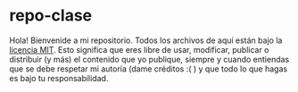 # repo-clase

Hola! Bienvenide a mi repositorio.
Todos los archivos de aquí están bajo la [licencia MIT](https://wikis.fdi.ucm.es/ELP/Licencia_MIT#Licencia_MIT). Esto significa que eres libre de usar, modificar, publicar o distribuir (y más) el contenido que yo publique, siempre y cuando entiendas que se debe respetar mi autoría (dame créditos :(  ) y que todo lo que hagas es bajo tu responsabilidad.